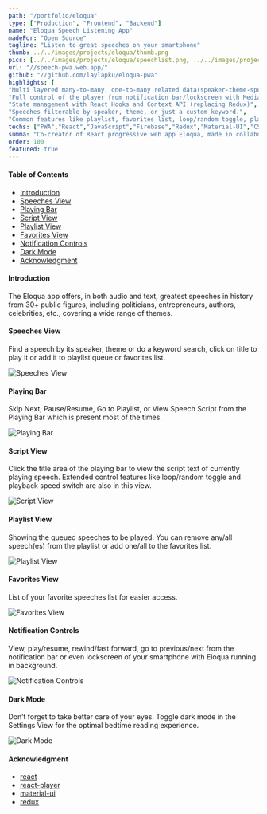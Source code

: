 ```yaml
---
path: "/portfolio/eloqua"
type: ["Production", "Frontend", "Backend"]
name: "Eloqua Speech Listening App"
madeFor: "Open Source"
tagline: "Listen to great speeches on your smartphone"
thumb: ../../images/projects/eloqua/thumb.png
pics: [../../images/projects/eloqua/speechlist.png, ../../images/projects/eloqua/speakerlist.png, ../../images/projects/eloqua/ctglist.png, ../../images/projects/eloqua/script.png]
url: "//speech-pwa.web.app/"
github: "//github.com/laylapku/eloqua-pwa"
highlights: [
"Multi layered many-to-many, one-to-many related data(speaker-theme-speech-text-audio) stored on Firebase Firestore for easier content updates.",
"Full control of the player from notification bar/lockscreen with Media Session API",
"State management with React Hooks and Context API (replacing Redux)",
"Speeches filterable by speaker, theme, or just a custom keyword.",
"Common features like playlist, favorites list, loop/random toggle, playback speed switch, dark mode"]
techs: ["PWA","React","JavaScript","Firebase","Redux","Material-UI","CSS","Webpack"]
summa: "Co-creator of React progressive web app Eloqua, made in collaboration with my coding mentor Sean Lee. Highlights: full player control from notification, many-to-many relationship data on Firestore, filter through speaker/topic/keyword, playlist, favlist, loop, playback speed switch, dark mode."
order: 100
featured: true
---
```


#### Table of Contents

- [Introduction](#introduction)
- [Speeches View](#speeches-view)
- [Playing Bar](#playing-bar)
- [Script View](#script-view)
- [Playlist View](#playlist-view)
- [Favorites View](#favorites-view)
- [Notification Controls](#notification-controls)
- [Dark Mode](#dark-mode)
- [Acknowledgment](#acknowledgment)

#### Introduction

The Eloqua app offers, in both audio and text, greatest speeches in history from 30+ public figures, including politicians, entrepreneurs, authors, celebrities, etc., covering a wide range of themes.

#### Speeches View

Find a speech by its speaker, theme or do a keyword search, click on title to play it or add it to playlist queue or favorites list.

![Speeches View](../../images/projects/eloqua/speechlist.png "Speeches View")

#### Playing Bar

Skip Next, Pause/Resume, Go to Playlist, or View Speech Script from the Playing Bar which is present most of the times.

![Playing Bar](../../images/projects/eloqua/toolbar.png "Playing Bar")

#### Script View

Click the title area of the playing bar to view the script text of currently playing speech.
Extended control features like loop/random toggle and playback speed switch are also in this view.

![Script View](../../images/projects/eloqua/script.png "Script View")

#### Playlist View

Showing the queued speeches to be played.
You can remove any/all speech(es) from the playlist or add one/all to the favorites list.

![Playlist View](../../images/projects/eloqua/playlist.png "Playlist View")

#### Favorites View

List of your favorite speeches list for easier access.

![Favorites View](../../images/projects/eloqua/favorites.png "Favorites View")

#### Notification Controls

View, play/resume, rewind/fast forward, go to previous/next from the notification bar or even lockscreen of your smartphone with Eloqua running in background.

![Notification Controls](../../images/projects/eloqua/notification.png "Notification Controls")

#### Dark Mode

Don’t forget to take better care of your eyes. Toggle dark mode in the Settings View for the optimal bedtime reading experience.

![Dark Mode](../../images/projects/eloqua/dark-mode.png "Dark Mode")

#### Acknowledgment

- [react](https://github.com/facebook/react/)
- [react-player](https://github.com/CookPete/react-player)
- [material-ui](https://github.com/mui-org/material-ui)
- [redux](https://github.com/reduxjs/redux)
